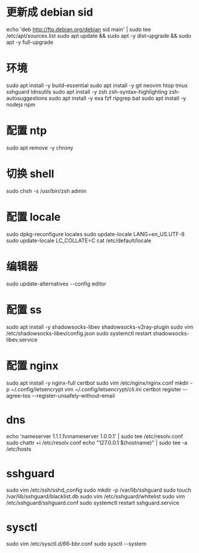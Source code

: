 # 更新成 debian sid
echo 'deb http://ftp.debian.org/debian sid main' | sudo tee /etc/apt/sources.list
sudo apt update && sudo apt -y dist-upgrade && sudo apt -y full-upgrade

# 环境
sudo apt install -y build-essential
sudo apt install -y git neovim htop tmux sshguard ldnsutils
sudo apt install -y zsh zsh-syntax-highlighting zsh-autosuggestions
sudo apt install -y exa fzf ripgrep bat
sudo apt install -y nodejs npm

# 配置 ntp
sudo apt remove -y chrony

# 切换 shell
sudo chsh -s /usr/bin/zsh admin

# 配置 locale
sudo dpkg-reconfigure locales
sudo update-locale LANG=en_US.UTF-8
sudo update-locale LC_COLLATE=C
cat /etc/default/locale

# 编辑器
sudo update-alternatives --config editor

# 配置 ss
sudo apt install -y shadowsocks-libev shadowsocks-v2ray-plugin
sudo vim /etc/shadowsocks-libev/config.json
sudo systemctl restart shadowsocks-libev.service

# 配置 nginx
sudo apt install -y nginx-full certbot
sudo vim /etc/nginx/nginx.conf
mkdir -p ~/.config/letsencrypt
vim ~/.config/letsencrypt/cli.ini
certbot register --agree-tos --register-unsafely-without-email

# dns
echo 'nameserver 1.1.1.1\nnameserver 1.0.0.1' | sudo tee /etc/resolv.conf
sudo chattr +i /etc/resolv.conf
echo "127.0.0.1 $(hostname)" | sudo tee -a /etc/hosts

# sshguard
sudo vim /etc/ssh/sshd_config
sudo mkdir -p /var/lib/sshguard
sudo touch /var/lib/sshguard/blacklist.db
sudo vim /etc/sshguard/whitelist
sudo vim /etc/sshguard/sshguard.conf
sudo systemctl restart sshguard.service

# sysctl
sudo vim /etc/sysctl.d/66-bbr.conf
sudo sysctl --system
